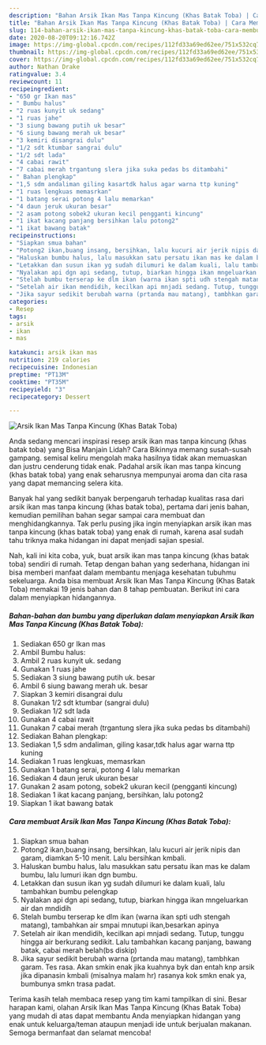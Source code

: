 ```yaml
---
description: "Bahan Arsik Ikan Mas Tanpa Kincung (Khas Batak Toba) | Cara Membuat Arsik Ikan Mas Tanpa Kincung (Khas Batak Toba) Yang Paling Enak"
title: "Bahan Arsik Ikan Mas Tanpa Kincung (Khas Batak Toba) | Cara Membuat Arsik Ikan Mas Tanpa Kincung (Khas Batak Toba) Yang Paling Enak"
slug: 114-bahan-arsik-ikan-mas-tanpa-kincung-khas-batak-toba-cara-membuat-arsik-ikan-mas-tanpa-kincung-khas-batak-toba-yang-paling-enak
date: 2020-08-20T09:12:16.742Z
image: https://img-global.cpcdn.com/recipes/112fd33a69ed62ee/751x532cq70/arsik-ikan-mas-tanpa-kincung-khas-batak-toba-foto-resep-utama.jpg
thumbnail: https://img-global.cpcdn.com/recipes/112fd33a69ed62ee/751x532cq70/arsik-ikan-mas-tanpa-kincung-khas-batak-toba-foto-resep-utama.jpg
cover: https://img-global.cpcdn.com/recipes/112fd33a69ed62ee/751x532cq70/arsik-ikan-mas-tanpa-kincung-khas-batak-toba-foto-resep-utama.jpg
author: Nathan Drake
ratingvalue: 3.4
reviewcount: 11
recipeingredient:
- "650 gr Ikan mas"
- " Bumbu halus"
- "2 ruas kunyit uk sedang"
- "1 ruas jahe"
- "3 siung bawang putih uk besar"
- "6 siung bawang merah uk besar"
- "3 kemiri disangrai dulu"
- "1/2 sdt ktumbar sangrai dulu"
- "1/2 sdt lada"
- "4 cabai rawit"
- "7 cabai merah trgantung slera jika suka pedas bs ditambahi"
- " Bahan plengkap"
- "1,5 sdm andaliman giling kasartdk halus agar warna ttp kuning"
- "1 ruas lengkuas memasrkan"
- "1 batang serai potong 4 lalu memarkan"
- "4 daun jeruk ukuran besar"
- "2 asam potong sobek2 ukuran kecil pengganti kincung"
- "1 ikat kacang panjang bersihkan lalu potong2"
- "1 ikat bawang batak"
recipeinstructions:
- "Siapkan smua bahan"
- "Potong2 ikan,buang insang, bersihkan, lalu kucuri air jerik nipis dan garam, diamkan 5-10 menit. Lalu bersihkan kmbali."
- "Haluskan bumbu halus, lalu masukkan satu persatu ikan mas ke dalam bumbu, lalu lumuri ikan dgn bumbu."
- "Letakkan dan susun ikan yg sudah dilumuri ke dalam kuali, lalu tambahkan bumbu pelengkap"
- "Nyalakan api dgn api sedang, tutup, biarkan hingga ikan mngeluarkan air dan mndidih"
- "Stelah bumbu terserap ke dlm ikan (warna ikan spti udh stengah matang), tambahkan air smpai mnutupi ikan,besarkan apinya"
- "Setelah air ikan mendidih, kecilkan api mnjadi sedang. Tutup, tunggu hingga air berkurang sedikit. Lalu tambahkan kacang panjang, bawang batak, cabai merah belah(bs diskip)"
- "Jika sayur sedikit berubah warna (prtanda mau matang), tambhkan garam. Tes rasa. Akan smkin enak jika kuahnya byk dan entah knp arsik jika dipanasin kmbali (misalnya malam hr) rasanya kok smkn enak ya, bumbunya smkn trasa padat."
categories:
- Resep
tags:
- arsik
- ikan
- mas

katakunci: arsik ikan mas 
nutrition: 219 calories
recipecuisine: Indonesian
preptime: "PT13M"
cooktime: "PT35M"
recipeyield: "3"
recipecategory: Dessert

---
```



![Arsik Ikan Mas Tanpa Kincung (Khas Batak Toba)](https://img-global.cpcdn.com/recipes/112fd33a69ed62ee/751x532cq70/arsik-ikan-mas-tanpa-kincung-khas-batak-toba-foto-resep-utama.jpg)

Anda sedang mencari inspirasi resep arsik ikan mas tanpa kincung (khas batak toba) yang Bisa Manjain Lidah? Cara Bikinnya memang susah-susah gampang. semisal keliru mengolah maka hasilnya tidak akan memuaskan dan justru cenderung tidak enak. Padahal arsik ikan mas tanpa kincung (khas batak toba) yang enak seharusnya mempunyai aroma dan cita rasa yang dapat memancing selera kita.



Banyak hal yang sedikit banyak berpengaruh terhadap kualitas rasa dari arsik ikan mas tanpa kincung (khas batak toba), pertama dari jenis bahan, kemudian pemilihan bahan segar sampai cara membuat dan menghidangkannya. Tak perlu pusing jika ingin menyiapkan arsik ikan mas tanpa kincung (khas batak toba) yang enak di rumah, karena asal sudah tahu triknya maka hidangan ini dapat menjadi sajian spesial.


Nah, kali ini kita coba, yuk, buat arsik ikan mas tanpa kincung (khas batak toba) sendiri di rumah. Tetap dengan bahan yang sederhana, hidangan ini bisa memberi manfaat dalam membantu menjaga kesehatan tubuhmu sekeluarga. Anda bisa membuat Arsik Ikan Mas Tanpa Kincung (Khas Batak Toba) memakai 19 jenis bahan dan 8 tahap pembuatan. Berikut ini cara dalam menyiapkan hidangannya.

<!--inarticleads1-->

##### Bahan-bahan dan bumbu yang diperlukan dalam menyiapkan Arsik Ikan Mas Tanpa Kincung (Khas Batak Toba):

1. Sediakan 650 gr Ikan mas
1. Ambil  Bumbu halus:
1. Ambil 2 ruas kunyit uk. sedang
1. Gunakan 1 ruas jahe
1. Sediakan 3 siung bawang putih uk. besar
1. Ambil 6 siung bawang merah uk. besar
1. Siapkan 3 kemiri disangrai dulu
1. Gunakan 1/2 sdt ktumbar (sangrai dulu)
1. Sediakan 1/2 sdt lada
1. Gunakan 4 cabai rawit
1. Gunakan 7 cabai merah (trgantung slera jika suka pedas bs ditambahi)
1. Sediakan  Bahan plengkap:
1. Sediakan 1,5 sdm andaliman, giling kasar,tdk halus agar warna ttp kuning
1. Sediakan 1 ruas lengkuas, memasrkan
1. Gunakan 1 batang serai, potong 4 lalu memarkan
1. Sediakan 4 daun jeruk ukuran besar
1. Gunakan 2 asam potong, sobek2 ukuran kecil (pengganti kincung)
1. Sediakan 1 ikat kacang panjang, bersihkan, lalu potong2
1. Siapkan 1 ikat bawang batak




<!--inarticleads2-->

##### Cara membuat Arsik Ikan Mas Tanpa Kincung (Khas Batak Toba):

1. Siapkan smua bahan
1. Potong2 ikan,buang insang, bersihkan, lalu kucuri air jerik nipis dan garam, diamkan 5-10 menit. Lalu bersihkan kmbali.
1. Haluskan bumbu halus, lalu masukkan satu persatu ikan mas ke dalam bumbu, lalu lumuri ikan dgn bumbu.
1. Letakkan dan susun ikan yg sudah dilumuri ke dalam kuali, lalu tambahkan bumbu pelengkap
1. Nyalakan api dgn api sedang, tutup, biarkan hingga ikan mngeluarkan air dan mndidih
1. Stelah bumbu terserap ke dlm ikan (warna ikan spti udh stengah matang), tambahkan air smpai mnutupi ikan,besarkan apinya
1. Setelah air ikan mendidih, kecilkan api mnjadi sedang. Tutup, tunggu hingga air berkurang sedikit. Lalu tambahkan kacang panjang, bawang batak, cabai merah belah(bs diskip)
1. Jika sayur sedikit berubah warna (prtanda mau matang), tambhkan garam. Tes rasa. Akan smkin enak jika kuahnya byk dan entah knp arsik jika dipanasin kmbali (misalnya malam hr) rasanya kok smkn enak ya, bumbunya smkn trasa padat.




Terima kasih telah membaca resep yang tim kami tampilkan di sini. Besar harapan kami, olahan Arsik Ikan Mas Tanpa Kincung (Khas Batak Toba) yang mudah di atas dapat membantu Anda menyiapkan hidangan yang enak untuk keluarga/teman ataupun menjadi ide untuk berjualan makanan. Semoga bermanfaat dan selamat mencoba!
